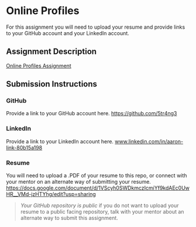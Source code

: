 # Online Profiles
For this assignment you will need to upload your resume and provide links to your GitHub account and your LinkedIn account.

## Assignment Description
[Online Profiles Assignment](https://education.launchcode.org/liftoff/modules/assignments/online-profiles)

## Submission Instructions
 
### GitHub
Provide a link to your GitHub account here.
https://github.com/5tr4ng3
 
### LinkedIn
Provide a link to your LinkedIn account here.
www.linkedin.com/in/aaron-link-80b15a198

### Resume
You will need to upload a .PDF of your resume to this repo, or connect with your mentor on an alternate way of submitting your resume.
https://docs.google.com/document/d/1VScyh0SWDkmczIcmiYf9kdAEc0UwHR__VMd-jzHTYhg/edit?usp=sharing
> *Your GitHub repository is public* if you do not want to upload your resume to a public facing repository, talk with your mentor about an alternate way to submit this assignment.
